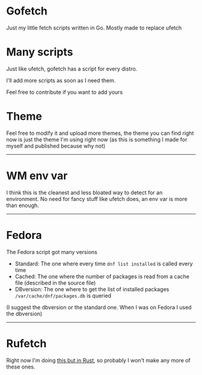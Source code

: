 # Gofetch
Just my little fetch scripts written in Go. Mostly made to replace ufetch

# Many scripts
Just like ufetch, gofetch has a script for every distro.

I'll add more scripts as soon as I need them.

Feel free to contribute if you want to add yours

# Theme
Feel free to modify it and upload more themes, the theme you can find right now is just the theme I'm using right now (as this is something I made for myself and published because why not)

---

# WM env var
I think this is the cleanest and less bloated way to detect for an environment. No need for fancy stuff like ufetch does, an env var is more than enough.

---

# Fedora
The Fedora script got many versions

* Standard: The one where every time `dnf list installed` is called every time
* Cached: The one where the number of packages is read from a cache file (described in the source file)
* DBversion: The one where to get the list of installed packages `/var/cache/dnf/packages.db` is queried

(I suggest the dbversion or the standard one. When I was on Fedora I used the dbversion)

---

# Rufetch
Right now I'm doing [this but in Rust](https://github.com/DumbMahreeo/rufetch), so probably I won't make any more of these ones.
